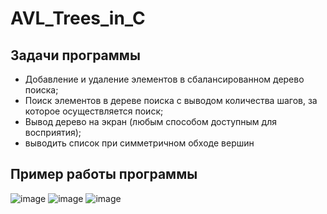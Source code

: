 # AVL_Trees_in_C
## Задачи программы 
- Добавление и удаление элементов в сбалансированном дерево поиска;
- Поиск элементов в дереве поиска с выводом количества шагов, за которое осуществляется поиск;
- Вывод дерево на экран (любым способом доступным для восприятия);
- выводить список при симметричном обходе вершин

## Пример работы программы
![image](https://github.com/user-attachments/assets/06b713ae-8613-4e54-a7cb-a1d249835c50)
![image](https://github.com/user-attachments/assets/d2fd8607-430e-4c42-a7cc-3b9510bc84d7)
![image](https://github.com/user-attachments/assets/55bc7241-7b22-4ffb-a5f2-990866939b1f)

